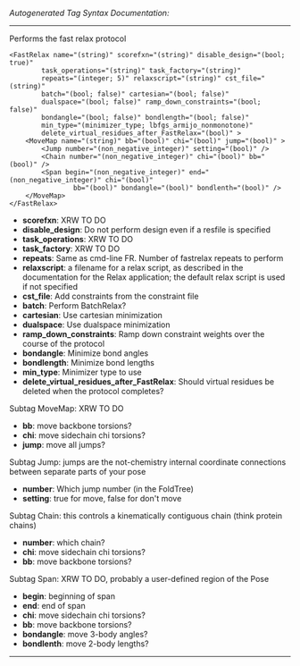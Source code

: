 _Autogenerated Tag Syntax Documentation:_

---
Performs the fast relax protocol

```
<FastRelax name="(string)" scorefxn="(string)" disable_design="(bool; true)"
        task_operations="(string)" task_factory="(string)"
        repeats="(integer; 5)" relaxscript="(string)" cst_file="(string)"
        batch="(bool; false)" cartesian="(bool; false)"
        dualspace="(bool; false)" ramp_down_constraints="(bool; false)"
        bondangle="(bool; false)" bondlength="(bool; false)"
        min_type="(minimizer_type; lbfgs_armijo_nonmonotone)"
        delete_virtual_residues_after_FastRelax="(bool)" >
    <MoveMap name="(string)" bb="(bool)" chi="(bool)" jump="(bool)" >
        <Jump number="(non_negative_integer)" setting="(bool)" />
        <Chain number="(non_negative_integer)" chi="(bool)" bb="(bool)" />
        <Span begin="(non_negative_integer)" end="(non_negative_integer)" chi="(bool)"
                bb="(bool)" bondangle="(bool)" bondlenth="(bool)" />
    </MoveMap>
</FastRelax>
```

-   **scorefxn**: XRW TO DO
-   **disable_design**: Do not perform design even if a resfile is specified
-   **task_operations**: XRW TO DO
-   **task_factory**: XRW TO DO
-   **repeats**: Same as cmd-line FR. Number of fastrelax repeats to perform
-   **relaxscript**: a filename for a relax script, as described in the documentation for the Relax application; the default relax script is used if not specified
-   **cst_file**: Add constraints from the constraint file
-   **batch**: Perform BatchRelax?
-   **cartesian**: Use cartesian minimization
-   **dualspace**: Use dualspace minimization
-   **ramp_down_constraints**: Ramp down constraint weights over the course of the protocol
-   **bondangle**: Minimize bond angles
-   **bondlength**: Minimize bond lengths
-   **min_type**: Minimizer type to use
-   **delete_virtual_residues_after_FastRelax**: Should virtual residues be deleted when the protocol completes?


Subtag MoveMap:   XRW TO DO

-   **bb**: move backbone torsions?
-   **chi**: move sidechain chi torsions?
-   **jump**: move all jumps?


Subtag Jump:   jumps are the not-chemistry internal coordinate connections between separate parts of your pose

-   **number**: Which jump number (in the FoldTree)
-   **setting**: true for move, false for don't move

Subtag Chain:   this controls a kinematically contiguous chain (think protein chains)

-   **number**: which chain?
-   **chi**: move sidechain chi torsions?
-   **bb**: move backbone torsions?

Subtag Span:   XRW TO DO, probably a user-defined region of the Pose

-   **begin**: beginning of span
-   **end**: end of span
-   **chi**: move sidechain chi torsions?
-   **bb**: move backbone torsions?
-   **bondangle**: move 3-body angles?
-   **bondlenth**: move 2-body lengths?

---
